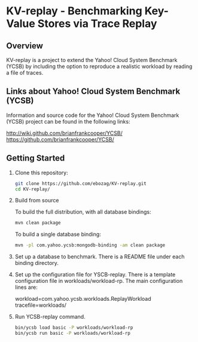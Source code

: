 KV-replay - Benchmarking Key-Value Stores via Trace Replay
==========================================================
Overview
--------
KV-replay is a project to extend the Yahoo! Cloud System Benchmark (YCSB) by including the option to reproduce a realistic workload by reading a file of traces.

Links about Yahoo! Cloud System Benchmark (YCSB)
-----
Information and source code for the Yahoo! Cloud System Benchmark (YCSB) project can be found in the following links:

http://wiki.github.com/brianfrankcooper/YCSB/  
https://github.com/brianfrankcooper/YCSB/

Getting Started
---------------

1. Clone this repository:

    ```sh
    git clone https://github.com/ebozag/KV-replay.git
    cd KV-replay/
    ```
    
2.  Build from source

    To build the full distribution, with all database bindings:

    ```sh
    mvn clean package
    ```

    To build a single database binding:

    ```sh
    mvn -pl com.yahoo.ycsb:mongodb-binding -am clean package
    ```

3. Set up a database to benchmark. There is a README file under each binding 
   directory.

4. Set up the configuration file for YSCB-replay. There is a template configuration file in workloads/workload-rp. The main configuration lines are:

   workload=com.yahoo.ycsb.workloads.ReplayWorkload
   tracefile=workloads/<trace filename>

5. Run YCSB-replay command. 
    
    ```sh
    bin/ycsb load basic -P workloads/workload-rp
    bin/ycsb run basic -P workloads/workload-rp
    ```

